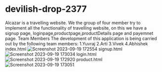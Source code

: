 # devilish-drop-2377
Alcazar is a travelling website. We the group of four member try to implement all the functionality of travelling website, on this we have a signup page, loginpage,productpage,productDetails page and payemnet page.
Team Members The development of this application is being carried out by the following team members:
1.Yuvraj
2.Arti
3.Vivek
4.Abhishek
index.html
![Screenshot 2023-09-19 172554](https://github.com/yuvrajjangir/devilish-drop-2377/assets/104549239/a244b038-ab2c-41a5-8272-569038328826)
signup.html
![Screenshot 2023-09-19 173034](https://github.com/yuvrajjangir/devilish-drop-2377/assets/104549239/4f59e477-8e59-4df0-a8b0-42239b91c902)
login.html
![Screenshot 2023-09-19 172920](https://github.com/yuvrajjangir/devilish-drop-2377/assets/104549239/91223b70-91ac-45cf-8c87-c94d3d9e132e)
product.html
![Screenshot 2023-09-19 173051](https://github.com/yuvrajjangir/devilish-drop-2377/assets/104549239/f0b52f76-d5fb-4002-8918-529cd5cf3a21)


